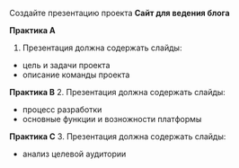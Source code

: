 Создайте презентацию проекта **Сайт для ведения блога**

**Практика А**
1. Презентация должна содержать слайды:
- цель и задачи проекта
- описание команды проекта


**Практика В**
2. Презентация должна содержать слайды:
- процесс разработки
- основные функции и возножности платформы

**Практика C**
3. Презентация должна содержать слайды:
- анализ целевой аудитории
